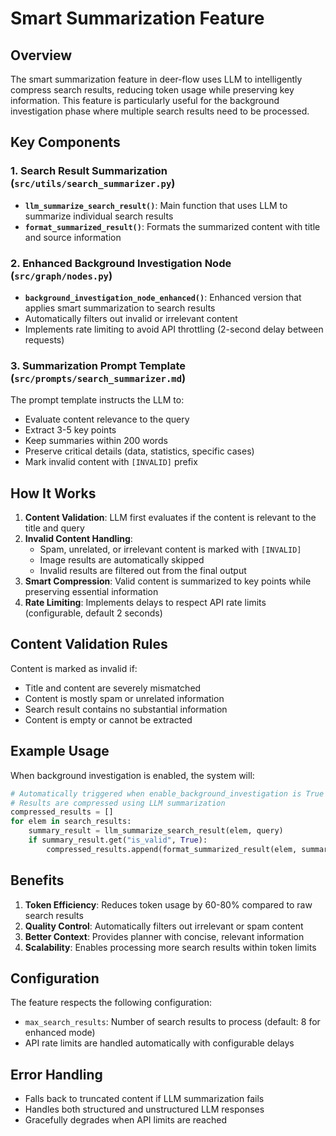 # Smart Summarization Feature

## Overview

The smart summarization feature in deer-flow uses LLM to intelligently compress search results, reducing token usage while preserving key information. This feature is particularly useful for the background investigation phase where multiple search results need to be processed.

## Key Components

### 1. Search Result Summarization (`src/utils/search_summarizer.py`)

- **`llm_summarize_search_result()`**: Main function that uses LLM to summarize individual search results
- **`format_summarized_result()`**: Formats the summarized content with title and source information

### 2. Enhanced Background Investigation Node (`src/graph/nodes.py`)

- **`background_investigation_node_enhanced()`**: Enhanced version that applies smart summarization to search results
- Automatically filters out invalid or irrelevant content
- Implements rate limiting to avoid API throttling (2-second delay between requests)

### 3. Summarization Prompt Template (`src/prompts/search_summarizer.md`)

The prompt template instructs the LLM to:
- Evaluate content relevance to the query
- Extract 3-5 key points
- Keep summaries within 200 words
- Preserve critical details (data, statistics, specific cases)
- Mark invalid content with `[INVALID]` prefix

## How It Works

1. **Content Validation**: LLM first evaluates if the content is relevant to the title and query
2. **Invalid Content Handling**: 
   - Spam, unrelated, or irrelevant content is marked with `[INVALID]`
   - Image results are automatically skipped
   - Invalid results are filtered out from the final output
3. **Smart Compression**: Valid content is summarized to key points while preserving essential information
4. **Rate Limiting**: Implements delays to respect API rate limits (configurable, default 2 seconds)

## Content Validation Rules

Content is marked as invalid if:
- Title and content are severely mismatched
- Content is mostly spam or unrelated information
- Search result contains no substantial information
- Content is empty or cannot be extracted

## Example Usage

When background investigation is enabled, the system will:

```python
# Automatically triggered when enable_background_investigation is True
# Results are compressed using LLM summarization
compressed_results = []
for elem in search_results:
    summary_result = llm_summarize_search_result(elem, query)
    if summary_result.get("is_valid", True):
        compressed_results.append(format_summarized_result(elem, summary_result["summary"]))
```

## Benefits

1. **Token Efficiency**: Reduces token usage by 60-80% compared to raw search results
2. **Quality Control**: Automatically filters out irrelevant or spam content
3. **Better Context**: Provides planner with concise, relevant information
4. **Scalability**: Enables processing more search results within token limits

## Configuration

The feature respects the following configuration:
- `max_search_results`: Number of search results to process (default: 8 for enhanced mode)
- API rate limits are handled automatically with configurable delays

## Error Handling

- Falls back to truncated content if LLM summarization fails
- Handles both structured and unstructured LLM responses
- Gracefully degrades when API limits are reached